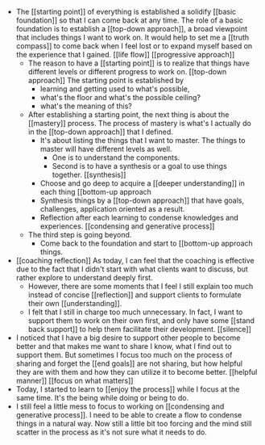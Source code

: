 - The [[starting point]] of everything is established a solidify [[basic foundation]] so that I can come back at any time. The role of a basic foundation is to establish a [[top-down approach]], a broad viewpoint that includes things I want to work on. It would help to set me a [[truth compass]] to come back when I feel lost or to expand myself based on the experience that I gained. [[life flow]] [[progressive approach]]
    - The reason to have a [[starting point]] is to realize that things have different levels or different progress to work on. [[top-down approach]] The starting point is established by 
        - learning and getting used to what's possible, 
        - what's the floor and what's the possible ceiling?
        - what's the meaning of this?
    - After establishing a starting point, the next thing is about the [[mastery]] process. The process of mastery is what's I actually do in the [[top-down approach]] that I defined. 
        - It's about listing the things that I want to master. The things to master will have different levels as well. 
            - One is to understand the components.
            - Second is to have a synthesis or a goal to use things together. [[synthesis]]
        - Choose and go deep to acquire a [[deeper understanding]] in each thing [[bottom-up approach
        - Synthesis things by a [[top-down approach]] that have goals, challenges, application oriented as a result.
        - Reflection after each learning to condense knowledges and experiences. [[condensing and generative process]]
    - The third step is going beyond.
        - Come back to the foundation and start to [[bottom-up approach things.
- [[coaching reflection]] As today, I can feel that the coaching is effective due to the fact that I didn't start with what clients want to discuss, but rather explore to understand deeply first.
    - However, there are some moments that I feel I still explain too much instead of concise [[reflection]] and support clients to formulate their own [[understanding]].
    - I felt that I still in charge too much unnecessary. In fact, I want to support them to work on their own first, and only have some [[stand back support]] to help them facilitate their development. [[silence]]
- I noticed that I have a big desire to support other people to become better and that makes me want to share I know, what I find out to support them. But sometimes I focus too much on the process of sharing and forget the [[end goals]] are not sharing, but how helpful they are with them and how they can utilize it to become better. [[helpful manner]] [[focus on what matters]]
- Today, I started to learn to [[enjoy the process]] while I focus at the same time. It's the being while doing or being to do.
- I still feel a little mess to focus to working on [[condensing and generative process]]. I need to be able to create a flow to condense things in a natural way. Now still a little bit too forcing and the mind still scatter in the process as it's not sure what it needs to do.
